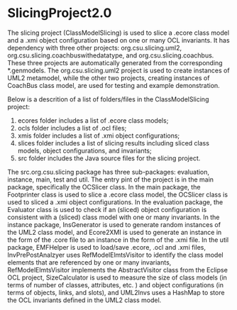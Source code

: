 SlicingProject2.0
=================
The slicing project (ClassModelSlicing) is used to slice a .ecore class model and a .xmi object configuration based on one or many OCL invariants.
It has dependency with three other projects: org.csu.slicing.uml2, org.csu.slicing.coachbuswithedatatype, and org.csu.slicing.coachbus. These three projects are automatically generated from the corresponding *.genmodels.
The org.csu.slicing.uml2 project is used to create instances of UML2 metamodel, while the other two projects, creating instances of CoachBus class model, are used for testing and example demonstration. 

Below is a descrition of a list of folders/files in the ClassModelSlicing project:
1. ecores folder includes a list of .ecore class models; 
2. ocls folder includes a list of .ocl files; 
3. xmis folder includes a list of .xmi object configurations; 
4. slices folder includes a list of slicing results including sliced class models, object configurations, and invariants; 
5. src folder includes the Java source files for the slicing project. 

The src.org.csu.slicing package has three sub-packages: evaluation, instance, main, test and util. 
The entry pint of the project is in the main package, specifically the OCSlicer class. 
In the main package, the Footprinter class is used to slice a .ecore class model, 
the OCSlicer class is used to sliced a .xmi object configurations.
In the evaluation package, the Evaluator class is used to check if an (sliced) object configuration is 
consistent with a (sliced) class model with one or many invariants. 
In the instance package, InsGenerator is used to generate random instances of the UML2 class model, and 
Ecore2XMI is used to generate an instance in the form of the .core file to an instance in the form of the .xmi file.
In the util package, EMFHelper is used to load/save .ecore, .ocl and .xmi files, 
InvPrePostAnalzyer uses RefModelElmtsVisitor to identify the class model elements that are referenced 
by one or many invariants, RefModelElmtsVisitor implements the AbstractVisitor class from the Eclipse 
OCL project, SizeCalculator is used to measure the size of class models (in terms of number of classes, 
attributes, etc. ) and object configurations (in terms of objects, links, and slots), 
and UML2Invs uses a HashMap to store the OCL invariants defined in the UML2 class model.
